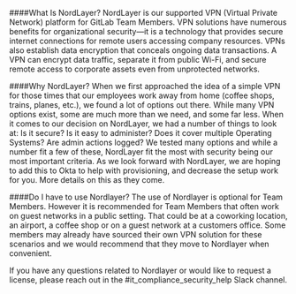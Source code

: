 ####What Is NordLayer?
NordLayer is our supported VPN (Virtual Private Network) platform for GitLab Team Members. VPN solutions have numerous benefits for organizational security—it is a technology that provides secure internet connections for remote users accessing company resources. VPNs also establish data encryption that conceals ongoing data transactions. A VPN can encrypt data traffic, separate it from public Wi-Fi, and secure remote access to corporate assets even from unprotected networks.


####Why NordLayer?
When we first approached the idea of a simple VPN for those times that our employees work away from home (coffee shops, trains, planes, etc.), we found a lot of options out there. While many VPN options exist, some are much more than we need, and some far less. When it comes to our decision on NordLayer, we had a number of things to look at: Is it secure? Is it easy to administer? Does it cover multiple Operating Systems? Are admin actions logged? We tested many options and while a number fit a few of these, NordLayer fit the most with security being our most important criteria. As we look forward with NordLayer, we are hoping to add this to Okta to help with provisioning, and decrease the setup work for you. More details on this as they come.

####Do I have to use Nordlayer?
The use of Nordlayer is optional for Team Members. However it is recommended for Team Members that often work on guest networks in a public setting. That could be at a coworking location, an airport, a coffee shop or on a guest network at a customers office. Some members may already have sourced their own VPN solution for these scenarios and we would recommend that they move to Nordlayer when convenient.

If you have any questions related to Nordlayer or would like to request a license, please reach out in the #it_compliance_security_help Slack channel.

